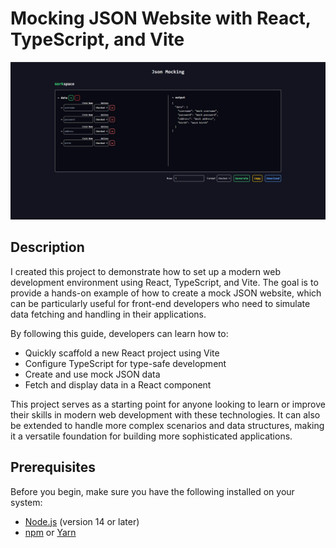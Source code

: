 # Mocking JSON Website with React, TypeScript, and Vite

![Alt text](./public/images/preview.png)

## Description

I created this project to demonstrate how to set up a modern web development environment using React, TypeScript, and Vite. The goal is to provide a hands-on example of how to create a mock JSON website, which can be particularly useful for front-end developers who need to simulate data fetching and handling in their applications.

By following this guide, developers can learn how to:

- Quickly scaffold a new React project using Vite
- Configure TypeScript for type-safe development
- Create and use mock JSON data
- Fetch and display data in a React component

This project serves as a starting point for anyone looking to learn or improve their skills in modern web development with these technologies. It can also be extended to handle more complex scenarios and data structures, making it a versatile foundation for building more sophisticated applications.

## Prerequisites

Before you begin, make sure you have the following installed on your system:

- [Node.js](https://nodejs.org/) (version 14 or later)
- [npm](https://www.npmjs.com/) or [Yarn](https://yarnpkg.com/)